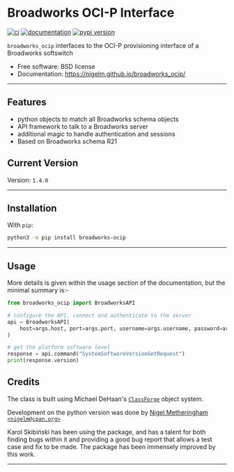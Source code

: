 # Broadworks OCI-P Interface


[![ci](https://img.shields.io/travis/com/nigelm/broadworks_ocip.svg)](https://travis-ci.com/nigelm/broadworks_ocip)
[![documentation](https://img.shields.io/badge/docs-mkdocs%20material-blue.svg?style=flat)](https://nigelm.github.io/broadworks_ocip/)
[![pypi version](https://img.shields.io/pypi/v/broadworks_ocip.svg)](https://pypi.python.org/pypi/broadworks_ocip)

`broadworks_ocip` interfaces to the OCI-P provisioning interface of a Broadworks softswitch


- Free software: BSD license
- Documentation: https://nigelm.github.io/broadworks_ocip/

----

## Features

- python objects to match all Broadworks schema objects
- API framework to talk to a Broadworks server
- additional magic to handle authentication and sessions
- Based on Broadworks schema R21

## Current Version

Version: `1.4.0`

----

## Installation

With `pip`:
```bash
python3 -m pip install broadworks-ocip
```

----

## Usage

More details is given within the usage section of the documentation, but the
minimal summary is:-

```python
from broadworks_ocip import BroadworksAPI

# configure the API, connect and authenticate to the server
api = BroadworksAPI(
    host=args.host, port=args.port, username=args.username, password=args.password,
)

# get the platform software level
response = api.command("SystemSoftwareVersionGetRequest")
print(response.version)
```

## Credits

The class is built using Michael DeHaan's [`ClassForge`](https://classforge.io/) object system.

Development on the python version was done by
[Nigel Metheringham `<nigelm@cpan.org>`](https://github.com/nigelm/)

Karol Skibiński has been using the package, and has a talent for both finding
bugs within it and providing a good bug report that allows a test case and fix
to be made.  The package has been immensely improved by this work.

----
